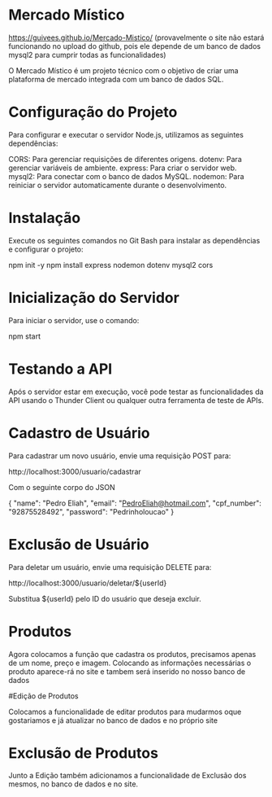 # Mercado Místico

https://guivees.github.io/Mercado-Mistico/
(provavelmente o site não estará funcionando no upload do github, pois ele depende de um banco de dados mysql2 para cumprir todas as funcionalidades)

O Mercado Místico é um projeto técnico com o objetivo de criar uma plataforma de mercado integrada com um banco de dados SQL.

# Configuração do Projeto
Para configurar e executar o servidor Node.js, utilizamos as seguintes dependências:

CORS: Para gerenciar requisições de diferentes origens.
dotenv: Para gerenciar variáveis de ambiente.
express: Para criar o servidor web.
mysql2: Para conectar com o banco de dados MySQL.
nodemon: Para reiniciar o servidor automaticamente durante o desenvolvimento.


# Instalação

Execute os seguintes comandos no Git Bash para instalar as dependências e configurar o projeto:

npm init -y
npm install express nodemon dotenv mysql2 cors

# Inicialização do Servidor

Para iniciar o servidor, use o comando:

npm start


# Testando a API

Após o servidor estar em execução, você pode testar as funcionalidades da API usando o Thunder Client ou qualquer outra ferramenta de teste de APIs.

# Cadastro de Usuário

Para cadastrar um novo usuário, envie uma requisição POST para:

http://localhost:3000/usuario/cadastrar

Com o seguinte corpo do JSON

{
  "name": "Pedro Eliah",
  "email": "PedroEliah@hotmail.com",
  "cpf_number": "92875528492",
  "password": "Pedrinholoucao"
}

# Exclusão de Usuário

Para deletar um usuário, envie uma requisição DELETE para:

http://localhost:3000/usuario/deletar/${userId}

Substitua ${userId} pelo ID do usuário que deseja excluir.

# Produtos 

Agora colocamos a função que cadastra os produtos, precisamos apenas de um nome, preço e imagem. Colocando as informações necessárias o produto aparece-rá no site e tambem será inserido no nosso banco de dados

#Edição de Produtos

Colocamos a funcionalidade de editar produtos para mudarmos oque gostariamos e já atualizar no banco de dados e no próprio site

# Exclusão de Produtos

Junto a Edição também adicionamos a funcionalidade de Exclusão dos mesmos, no banco de dados e no site.
